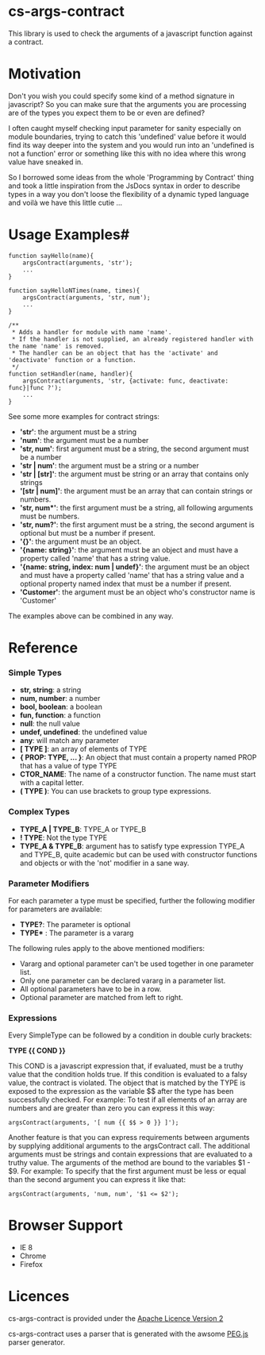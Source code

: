 cs-args-contract
================

This library is used to check the arguments of a javascript function against a contract.

# Motivation #

Don't you wish you could specify some kind of a method signature in javascript? So you can make sure that the arguments
you are processing are of the types you expect them to be or even are defined?

I often caught myself checking input parameter for sanity especially on module boundaries, trying to catch this 'undefined'
value before it would find its way deeper into the system and you would run into an 'undefined is not a function' error
or something like this with no idea where this wrong value have sneaked in.

So I borrowed some ideas from the whole 'Programming by Contract' thing and took a little inspiration from the JsDocs
syntax in order to describe types in a way you don't loose the flexibility of a dynamic typed language and voilà we
have this little cutie ...

# Usage Examples#
    function sayHello(name){
        argsContract(arguments, 'str');
        ...
    }

    function sayHelloNTimes(name, times){
        argsContract(arguments, 'str, num');
        ...
    }

    /**
     * Adds a handler for module with name 'name'.
     * If the handler is not supplied, an already registered handler with the name 'name' is removed.
     * The handler can be an object that has the 'activate' and 'deactivate' function or a function.
     */
    function setHandler(name, handler){
        argsContract(arguments, 'str, {activate: func, deactivate: func}|func ?');
        ...
    }

See some more examples for contract strings:

+ __'str'__: the argument must be a string
+ __'num'__: the argument must be a number
+ __'str, num'__: first argument must be a string, the second argument must be a number
+ __'str | num'__: the argument must be a string or a number
+ __'str | \[str\]'__: the argument must be string or an array that contains only strings
+ __'\[str | num\]'__: the argument must be an array that can contain strings or numbers.
+ __'str, num*'__: the first argument must be a string, all following arguments must be numbers.
+ __'str, num?'__: the first argument must be a string, the second argument is optional but must be a number if present.
+ __'{}'__: the argument must be an object.
+ __'{name: string}'__: the argument must be an object and must have a property called 'name' that has a string value.
+ __'{name: string, index: num | undef}'__: the argument must be an object and must have a property called 'name' that
 has a string value and a optional property named index that must be a number if present.
+ __'Customer'__: the argument must be an object who's constructor name is 'Customer'

The examples above can be combined in any way.

# Reference #
### Simple Types ###

+ __str, string__: a string
+ __num, number__: a number
+ __bool, boolean__: a boolean
+ __fun, function__: a function
+ __null__: the null value
+ __undef, undefined__: the undefined value
+ __any__: will match any parameter
+ __\[ TYPE \]__: an array of elements of TYPE
+ __{ PROP: TYPE, ... }__: An object that must contain a property named PROP that has a value of type TYPE
+ **CTOR_NAME**: The name of a constructor function. The name must start with a capital letter.
+ __( TYPE )__: You can use brackets to group type expressions.

### Complex Types ###

+ **TYPE\_A | TYPE\_B**: TYPE\_A or TYPE\_B
+ **! TYPE**: Not the type TYPE
+ **TYPE\_A & TYPE\_B**: argument has to satisfy type expression TYPE\_A and TYPE\_B,
quite academic but can be used with constructor functions and objects or with the 'not' modifier in a sane way.

### Parameter Modifiers ###
For each parameter a type must be specified, further the following modifier for parameters are available:

+ **TYPE?**: The parameter is optional
+ __TYPE*__ : The parameter is a vararg

The following rules apply to the above mentioned modifiers:

+ Vararg and optional parameter can't be used together in one parameter list.
+ Only one parameter can be declared vararg in a parameter list.
+ All optional parameters have to be in a row.
+ Optional parameter are matched from left to right.

### Expressions ###
Every SimpleType can be followed by a condition in double curly brackets:

**TYPE {{ COND }}**

This COND is a javascript expression that, if evaluated, must be a truthy value that the condition holds true.
If this condition is evaluated to a falsy value, the contract is violated.
The object that is matched by the TYPE is exposed to the expression as the variable $$
after the type has been successfully checked.
For example: To test if all elements of an array are numbers and are greater than zero you can express it this way:

    argsContract(arguments, '[ num {{ $$ > 0 }} ]');

Another feature is that you can express requirements between arguments by supplying additional arguments to the
argsContract call. The additional arguments must be strings and contain expressions that are evaluated to a truthy value.
The arguments of the method are bound to the variables $1 - $9.
For example: To specify that the first argument must be less or equal than the second argument you can express it like that:

    argsContract(arguments, 'num, num', '$1 <= $2');

# Browser Support #
* IE 8
* Chrome
* Firefox

# Licences #
cs-args-contract is provided under the [Apache Licence Version 2](https://github.com/okrammer/cs-args-contract/blob/master/LICENSE.txt)

cs-args-contract uses a parser that is generated with the awsome [PEG.js](http://pegjs.majda.cz/) parser generator.
